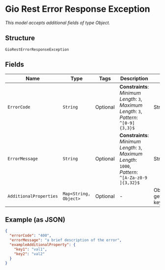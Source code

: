 
# Gio Rest Error Response Exception

*This model accepts additional fields of type Object.*

## Structure

`GioRestErrorResponseException`

## Fields

| Name | Type | Tags | Description | Getter | Setter |
|  --- | --- | --- | --- | --- | --- |
| `ErrorCode` | `String` | Optional | **Constraints**: *Minimum Length*: `3`, *Maximum Length*: `3`, *Pattern*: `^[0-9]{3,3}$` | String getErrorCode() | setErrorCode(String errorCode) |
| `ErrorMessage` | `String` | Optional | **Constraints**: *Minimum Length*: `3`, *Maximum Length*: `1000`, *Pattern*: `^[A-Za-z0-9 ]{3,32}$` | String getErrorMessage() | setErrorMessage(String errorMessage) |
| `AdditionalProperties` | `Map<String, Object>` | Optional | - | Object getAdditionalProperty(String key) | additionalProperty(String key, Object value) |

## Example (as JSON)

```json
{
  "errorCode": "400",
  "errorMessage": "a brief description of the error",
  "exampleAdditionalProperty": {
    "key1": "val1",
    "key2": "val2"
  }
}
```

